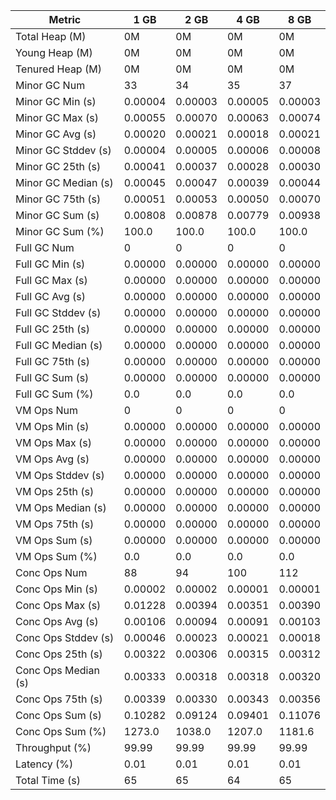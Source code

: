 | Metric | 1 GB | 2 GB | 4 GB | 8 GB |
|------|----|----|----|----|
| Total Heap (M) | 0M | 0M | 0M | 0M |
| Young Heap (M) | 0M | 0M | 0M | 0M |
| Tenured Heap (M) | 0M | 0M | 0M | 0M |
| Minor GC Num | 33 | 34 | 35 | 37 |
| Minor GC Min (s) | 0.00004 | 0.00003 | 0.00005 | 0.00003 |
| Minor GC Max (s) | 0.00055 | 0.00070 | 0.00063 | 0.00074 |
| Minor GC Avg (s) | 0.00020 | 0.00021 | 0.00018 | 0.00021 |
| Minor GC Stddev (s) | 0.00004 | 0.00005 | 0.00006 | 0.00008 |
| Minor GC 25th (s) | 0.00041 | 0.00037 | 0.00028 | 0.00030 |
| Minor GC Median (s) | 0.00045 | 0.00047 | 0.00039 | 0.00044 |
| Minor GC 75th (s) | 0.00051 | 0.00053 | 0.00050 | 0.00070 |
| Minor GC Sum (s) | 0.00808 | 0.00878 | 0.00779 | 0.00938 |
| Minor GC Sum (%) | 100.0 | 100.0 | 100.0 | 100.0 |
| Full GC Num | 0 | 0 | 0 | 0 |
| Full GC Min (s) | 0.00000 | 0.00000 | 0.00000 | 0.00000 |
| Full GC Max (s) | 0.00000 | 0.00000 | 0.00000 | 0.00000 |
| Full GC Avg (s) | 0.00000 | 0.00000 | 0.00000 | 0.00000 |
| Full GC Stddev (s) | 0.00000 | 0.00000 | 0.00000 | 0.00000 |
| Full GC 25th (s) | 0.00000 | 0.00000 | 0.00000 | 0.00000 |
| Full GC Median (s) | 0.00000 | 0.00000 | 0.00000 | 0.00000 |
| Full GC 75th (s) | 0.00000 | 0.00000 | 0.00000 | 0.00000 |
| Full GC Sum (s) | 0.00000 | 0.00000 | 0.00000 | 0.00000 |
| Full GC Sum (%) | 0.0 | 0.0 | 0.0 | 0.0 |
| VM Ops Num | 0 | 0 | 0 | 0 |
| VM Ops Min (s) | 0.00000 | 0.00000 | 0.00000 | 0.00000 |
| VM Ops Max (s) | 0.00000 | 0.00000 | 0.00000 | 0.00000 |
| VM Ops Avg (s) | 0.00000 | 0.00000 | 0.00000 | 0.00000 |
| VM Ops Stddev (s) | 0.00000 | 0.00000 | 0.00000 | 0.00000 |
| VM Ops 25th (s) | 0.00000 | 0.00000 | 0.00000 | 0.00000 |
| VM Ops Median (s) | 0.00000 | 0.00000 | 0.00000 | 0.00000 |
| VM Ops 75th (s) | 0.00000 | 0.00000 | 0.00000 | 0.00000 |
| VM Ops Sum (s) | 0.00000 | 0.00000 | 0.00000 | 0.00000 |
| VM Ops Sum (%) | 0.0 | 0.0 | 0.0 | 0.0 |
| Conc Ops Num | 88 | 94 | 100 | 112 |
| Conc Ops Min (s) | 0.00002 | 0.00002 | 0.00001 | 0.00001 |
| Conc Ops Max (s) | 0.01228 | 0.00394 | 0.00351 | 0.00390 |
| Conc Ops Avg (s) | 0.00106 | 0.00094 | 0.00091 | 0.00103 |
| Conc Ops Stddev (s) | 0.00046 | 0.00023 | 0.00021 | 0.00018 |
| Conc Ops 25th (s) | 0.00322 | 0.00306 | 0.00315 | 0.00312 |
| Conc Ops Median (s) | 0.00333 | 0.00318 | 0.00318 | 0.00320 |
| Conc Ops 75th (s) | 0.00339 | 0.00330 | 0.00343 | 0.00356 |
| Conc Ops Sum (s) | 0.10282 | 0.09124 | 0.09401 | 0.11076 |
| Conc Ops Sum (%) | 1273.0 | 1038.0 | 1207.0 | 1181.6 |
| Throughput (%) | 99.99 | 99.99 | 99.99 | 99.99 |
| Latency (%) | 0.01 | 0.01 | 0.01 | 0.01 |
| Total Time (s) | 65 | 65 | 64 | 65 |
